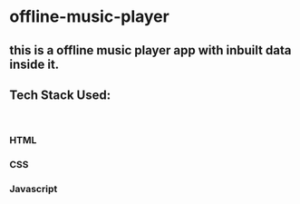 # offline-music-player
this is a offline music player app with inbuilt data inside it.
---
<h2>Tech Stack Used:</h2> <br>
<h3>HTML</h3>
<h3>CSS</h3>
<h3>Javascript</h3>
